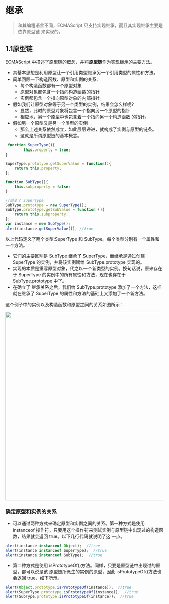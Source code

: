 # 继承

> 和其编程语言不同，ECMAScript 只支持实现继承，而且其实现继承主要是依靠原型链 来实现的。

## 1.1原型链

ECMAScript 中描述了原型链的概念，并将**原型链**作为实现继承的主要方法。
- 其基本思想是利用原型让一个引用类型继承另一个引用类型的属性和方法。
- 简单回顾一下构造函数、原型和实例的关系:
  * 每个构造函数都有一个原型对象
  * 原型对象都包含一个指向构造函数的指针
  * 实例都包含一个指向原型对象的内部指针。
- 假如我们让原型对象等于另一个类型的实例，结果会怎么样呢?
  * 显然，此时的原型对象将包含一个指向另一个原型的指针
  * 相应地，另一个原型中也包含着一个指向另一个构造函数 的指针。
- 假如另一个原型又是另一个类型的实例
  * 那么上述关系依然成立，如此层层递进，就构成了实例与原型的链条。
  * 这就是所谓原型链的基本概念。
  
```js
 function SuperType(){
        this.property = true;
}

SuperType.prototype.getSuperValue = function(){
    return this.property;
};

function SubType(){
    this.subproperty = false;
}

//继承了 SuperType
SubType.prototype = new SuperType();
SubType.prototype.getSubValue = function (){
    return this.subproperty;
};
var instance = new SubType();
alert(instance.getSuperValue()); //true
```

以上代码定义了两个类型:SuperType 和 SubType。每个类型分别有一个属性和一个方法。
- 它们的主要区别是 SubType 继承了 SuperType，而继承是通过创建 SuperType 的实例，并将该实例赋给 SubType.prototype 实现的。
- 实现的本质是重写原型对象，代之以一个新类型的实例。换句话说，原来存在于 SuperType 的实例中的所有属性和方法，现在也存在于 SubType.prototype 中了。
- 在确立了 继承关系之后，我们给 SubType.prototype 添加了一个方法，这样就在继承了 SuperType 的属性和方法的基础上又添加了一个新方法。

这个例子中的实例以及构造函数和原型之间的关系如图所示：

<img src="https://raw.githubusercontent.com/webbj97/summary/master/Blog-JS%E9%AB%98%E7%A8%8B%E7%AC%94%E8%AE%B0/js-Image/8-1.jpg" width="600px">


### 确定原型和实例的关系

- 可以通过两种方式来确定原型和实例之间的关系。第一种方式是使用 instanceof 操作符，只要用这个操作符来测试实例与原型链中出现过的构造函数，结果就会返回 true。以下几行代码就说明了这 一点。

```js
alert(instance instanceof Object);  //true
alert(instance instanceof SuperType);  //true
alert(instance instanceof SubType);  //true
```

- 第二种方式是使用 isPrototypeOf()方法。同样，只要是原型链中出现过的原型，都可以说是该 原型链所派生的实例的原型，因此 isPrototypeOf()方法也会返回 true，如下所示。

```js
alert(Object.prototype.isPrototypeOf(instance));  //true
alert(SuperType.prototype.isPrototypeOf(instance));  //true
alert(SubType.prototype.isPrototypeOf(instance));  //true
```


